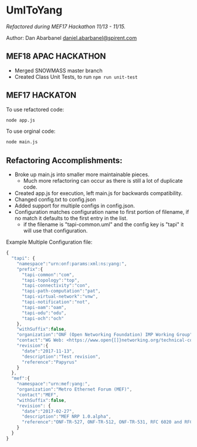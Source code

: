 # UmlToYang
_Refactored during MEF17 Hackathon 11/13 - 11/15._

Author: Dan Abarbanel <daniel.abarbanel@spirent.com>

## MEF18 APAC HACKATHON
* Merged SNOWMASS master branch
* Created Class Unit Tests, to run `npm run unit-test`

## MEF17 HACKATON

To use refactored code:
```bash
node app.js
```

To use orginal code:
```bash
node main.js
```

## Refactoring Accomplishments:
* Broke up main.js into smaller more maintainable pieces.
   * Much more refactoring can occur as there is still a lot of duplicate code.
* Created app.js for execution, left main.js for backwards compatibility.
* Changed config.txt to config.json
* Added support for multiple configs in config.json.
* Configuration matches configuration name to first portion of filename, if no match it defaults to the first entry in 
  the list. 
   * if the filename is "tapi-common.uml" and the config key is "tapi" it will use that configuration.
                  

Example Multiple Configuration file:
```javascript
{
  "tapi": {
    "namespace":"urn:onf:params:xml:ns:yang:",
    "prefix":{
      "tapi-common":"com",
      "tapi-topology":"top",
      "tapi-connectivity":"con",
      "tapi-path-computation":"pat",
      "tapi-virtual-network":"vnw",
      "tapi-notification":"not",
      "tapi-oam":"oam",
      "tapi-odu":"odu",
      "tapi-och":"och"
    },
    "withSuffix":false,
    "organization":"ONF (Open Networking Foundation) IMP Working Group",
    "contact":"WG Web: <https://www.open{[]}networking.org/technical-communities/areas/services/> \n WG List: mailto: <wg list name>@opennetworking.org>, \n.WG Chair: your-WG-chair<mailto:your-WG-chair@example.com> \nEditor: your-name<mailto:your-email@example.com>",
    "revision":{
      "date":"2017-11-13",
      "description":"Test revision",
      "reference":"Papyrus"
    }
  },
  "mef":{
    "namespace":"urn:mef:yang:",
    "organization":"Metro Ethernet Forum (MEF)",
    "contact":"MEF",
    "withSuffix":false,
    "revision": {
      "date":"2017-02-27",
      "description":"MEF NRP 1.0.alpha",
      "reference":"ONF-TR-527, ONF-TR-512, ONF-TR-531, RFC 6020 and RFC 6087"
    }
  }
}
```